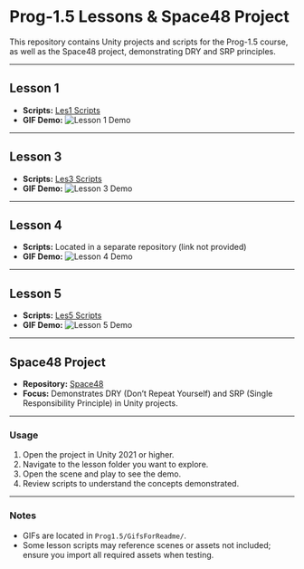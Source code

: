# Prog-1.5 Lessons & Space48 Project

This repository contains Unity projects and scripts for the Prog-1.5 course, as well as the Space48 project, demonstrating DRY and SRP principles.

---

## **Lesson 1**
- **Scripts:** [Les1 Scripts](https://github.com/zmbfiedk/Prog-1.5/tree/main/Assets/Scripts/Les1)  
- **GIF Demo:** ![Lesson 1 Demo](Prog1.5/GifsForReadme/ezgif-29e9fff8cc82e2.gif)  

---

## **Lesson 3**
- **Scripts:** [Les3 Scripts](https://github.com/zmbfiedk/Prog-1.5/tree/main/Assets/Les2)  
- **GIF Demo:** ![Lesson 3 Demo](Prog1.5/GifsForReadme/ezgif-2fc7a8bc0c0917.gif)  

---

## **Lesson 4**
- **Scripts:** Located in a separate repository (link not provided)  
- **GIF Demo:** ![Lesson 4 Demo](Prog1.5/GifsForReadme/ezgif-28a1a05a5c693e.gif)  

---

## **Lesson 5**
- **Scripts:** [Les5 Scripts](https://github.com/zmbfiedk/Prog-1.5/tree/main/Assets/Les5)  
- **GIF Demo:** ![Lesson 5 Demo](Prog1.5/GifsForReadme/ezgif-29e9fff8cc82e2.gif)  

---

## **Space48 Project**
- **Repository:** [Space48](https://github.com/zmbfiedk/Space48)  
- **Focus:** Demonstrates DRY (Don’t Repeat Yourself) and SRP (Single Responsibility Principle) in Unity projects.  

---

### **Usage**
1. Open the project in Unity 2021 or higher.
2. Navigate to the lesson folder you want to explore.
3. Open the scene and play to see the demo.
4. Review scripts to understand the concepts demonstrated.  

---

### **Notes**
- GIFs are located in `Prog1.5/GifsForReadme/`.
- Some lesson scripts may reference scenes or assets not included; ensure you import all required assets when testing.
